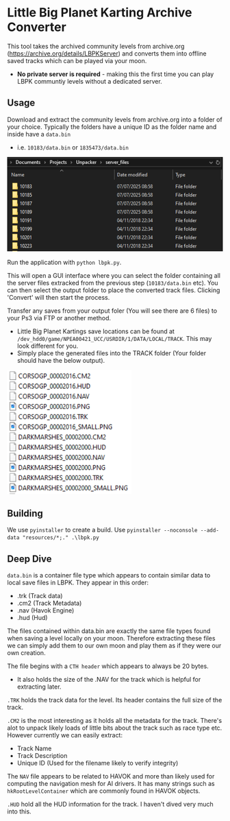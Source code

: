 # Little Big Planet Karting Archive Converter

This tool takes the archived community levels from archive.org (https://archive.org/details/LBPKServer) and converts them into offline saved tracks which can be played via your moon. 
- **No private server is required** - making this the first time you can play LBPK communtiy levels without a dedicated server.

## Usage

Download and extract the community levels from archive.org into a folder of your choice. Typically the folders have a unique ID as the folder name and inside have a `data.bin`
- i.e. `10183/data.bin` or `1835473/data.bin`

![Server Files Example](https://github.com/williamhackett0/LBPK_Converter/blob/main/assets/server_files_example.PNG)

Run the application with `python lbpk.py`.

This will open a GUI interface where you can select the folder containing all the server files extracked from the previous step (`10183/data.bin` etc). You can then select the output folder to place the converted track files. Clicking 'Convert' will then start the process.

Transfer any saves from your output foler (You will see there are 6 files) to your Ps3 via FTP or another method.
- Little Big Planet Kartings save locations can be found at `/dev_hdd0/game/NPEA00421_UCC/USRDIR/1/DATA/LOCAL/TRACK`. This may look different for you.
- Simply place the generated files into the TRACK folder (Your folder should have the below output). 

![Example FTP folder](https://github.com/williamhackett0/LBPK_Converter/blob/main/assets/ftp_example.PNG)

## Building

We use `pyinstaller` to create a build. Use `pyinstaller --noconsole --add-data "resources/*;." .\lbpk.py`

## Deep Dive

`data.bin` is a container file type which appears to contain similar data to local save files in LBPK. They appear in this order:
- .trk (Track data)
- .cm2 (Track Metadata)
- .nav (Havok Engine)
- .hud (Hud)

The files contained within data.bin are exactly the same file types found when saving a level locally on your moon. Therefore extracting these files we can simply add them to our own moon and play them as if they were our own creation.

The file begins with a `CTH header` which appears to always be 20 bytes.
- It also holds the size of the .NAV for the track which is helpful for extracting later.

`.TRK` holds the track data for the level. Its header contains the full size of the track.

`.CM2` is the most interesting as it holds all the metadata for the track. There's alot to unpack likely loads of little bits about the track such as race type etc. However currently we can easily extract:
- Track Name
- Track Description
- Unique ID (Used for the filename likely to verify integrity)

The `NAV` file appears to be related to HAVOK and more than likely used for computing the navigation mesh for AI drivers. It has many strings such as `hkRootLevelContainer` which are commonly found in HAVOK objects.

`.HUD` hold all the HUD information for the track. I haven't dived very much into this.